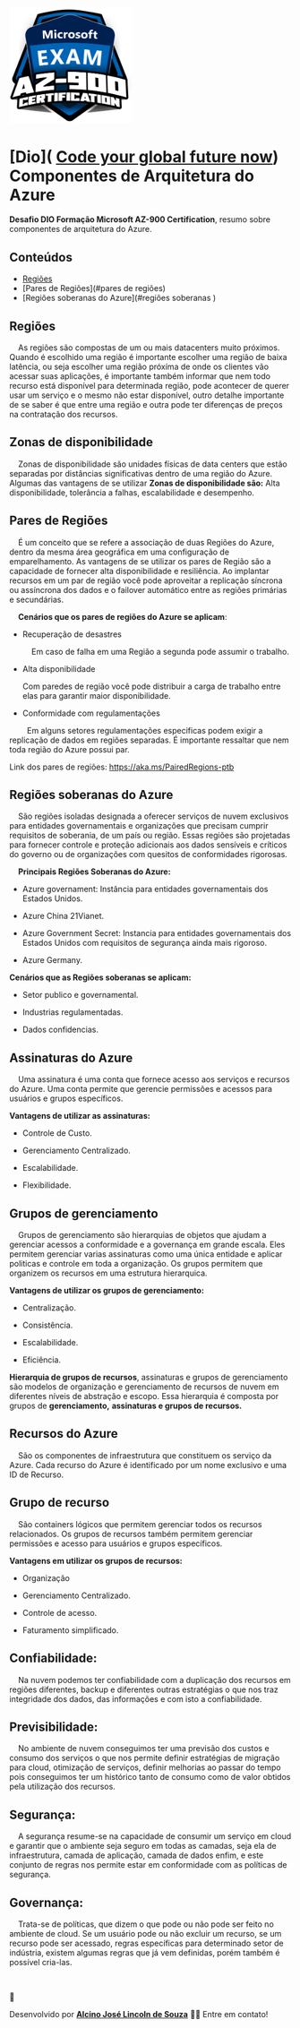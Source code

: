 <img src="./image/cursoDioAzure.png" title="" alt="cursoDioAzure.png" width="219">

# [Dio]( [Code your global future now](https://www.dio.me/en)) Componentes de Arquitetura do Azure

**Desafio DIO Formação Microsoft AZ-900 Certification**, resumo sobre componentes de arquitetura do Azure.

## Conteúdos

- [Regiões](#altaDisponibilidade)
- [Pares de Regiões](#pares de regiões)
- [Regiões soberanas do Azure](#regiões soberanas )

## Regiões

    As regiões são compostas de um ou mais datacenters muito próximos. Quando é escolhido uma região é importante escolher uma região de baixa latência, ou seja escolher uma região próxíma de onde os clientes vão acessar suas aplicações, é importante também informar que nem todo recurso está disponível para determinada região, pode acontecer de querer usar um serviço e o mesmo não estar disponível, outro detalhe importante de se saber é que entre uma região e outra pode ter diferenças de preços na contratação dos recursos. 

## Zonas de disponibilidade

    Zonas de disponibilidade são unidades físicas de data centers que estão separadas por distâncias significativas dentro de uma região do Azure. Algumas das vantagens de se utilizar  **Zonas de disponibilidade são:** Alta disponibilidade, tolerância a falhas, escalabilidade e desempenho.

## Pares de Regiões

    É um conceito que se refere a associação de duas Regiões do Azure, dentro da mesma área geográfica em uma configuração de emparelhamento. As vantagens de se utilizar os pares de Região são a capacidade de fornecer alta disponibilidade e resiliência. Ao implantar recursos em um par de região você pode aproveitar a replicação síncrona ou assíncrona dos dados e o failover automático entre as regiões primárias e secundárias. 

    **Cenários que os pares de regiões do Azure se aplicam**: 

* Recuperação de desastres
  
      Em caso de falha em uma Região a segunda pode assumir o trabalho.

* Alta disponibilidade
  
  Com paredes de região você pode distribuir a carga de trabalho entre elas para garantir maior disponibilidade.

* Conformidade com regulamentações

        Em alguns setores regulamentações especificas podem exigir a replicação de dados em regiões separadas. É importante ressaltar que nem toda região do Azure possui par.

Link dos pares de regiões: https://aka.ms/PairedRegions-ptb

## Regiões soberanas do Azure

    São regiões isoladas designada a oferecer serviços de nuvem exclusivos para entidades governamentais e organizações que precisam cumprir requisitos de soberania, de um país ou região. Essas regiões são projetadas para fornecer controle e proteção adicionais aos dados sensíveis e críticos do governo ou de organizações com quesitos de conformidades rigorosas.

    **Principais Regiões Soberanas do Azure:** 

* Azure governament: Instância para entidades governamentais dos Estados Unidos.

* Azure China 21Vianet.

* Azure Government Secret: Instancia para entidades governamentais dos Estados Unidos com requisitos de segurança ainda mais rigoroso.

* Azure Germany.

**Cenários que as Regiões soberanas se aplicam:**

* Setor publico e governamental.

* Industrias regulamentadas.

* Dados confidencias.

## Assinaturas do Azure

    Uma assinatura é uma conta que fornece acesso aos serviços e recursos do Azure. Uma conta permite que gerencie permissões e acessos para usuários e grupos específicos.

**Vantagens de utilizar as assinaturas:**

* Controle de Custo.

* Gerenciamento Centralizado.

* Escalabilidade.

* Flexibilidade.

## Grupos de gerenciamento

    Grupos de gerenciamento são hierarquias de objetos que ajudam a gerenciar acessos a conformidade e a governança em grande escala. Eles permitem gerenciar varias assinaturas como uma única entidade e aplicar politicas e controle em toda a organização. Os grupos permitem que organizem os recursos em uma estrutura hierarquica.

**Vantagens de utilizar os grupos de gerenciamento:**

* Centralização.

* Consistência.

* Escalabilidade.

* Eficiência.

**Hierarquia de grupos de recursos**, assinaturas e grupos de gerenciamento são modelos de organização e gerenciamento de recursos de nuvem em diferentes níveis de abstração e escopo. Essa hierarquia é composta por grupos de **gerenciamento,** **assinaturas e grupos de recursos.**

## Recursos do Azure

    São os componentes de infraestrutura que constituem os serviço da Azure. Cada recurso do Azure é identificado por um nome exclusivo e uma ID de Recurso.

## Grupo de recurso

    São containers lógicos que permitem gerenciar todos os recursos relacionados. Os grupos de recursos também permitem gerenciar permissões e acesso para usuários e grupos específicos.

**Vantagens em utilizar os grupos de recursos:**

* Organização

* Gerenciamento Centralizado.

* Controle de acesso.

* Faturamento simplificado.

## Confiabilidade:

    Na nuvem podemos ter confiabilidade com a duplicação dos recursos em regiões diferentes, backup e diferentes outras estratégias o que nos traz integridade dos dados, das informações e com isto a confiabilidade.

## Previsibilidade:

    No ambiente de nuvem conseguimos ter uma previsão dos custos e consumo dos serviços o que nos permite definir estratégias de migração para cloud, otimização de serviços, definir melhorias ao passar do tempo pois conseguimos ter um histórico tanto de consumo como de valor obtidos pela utilização dos recursos.

## Segurança:

    A segurança resume-se na capacidade de consumir um serviço em cloud e garantir que o ambiente seja seguro em todas as camadas, seja ela de infraestrutura, camada de aplicação, camada de dados enfim, e este conjunto de regras nos permite estar em conformidade com as políticas de segurança.

## Governança:

    Trata-se de políticas, que dizem o que pode ou não pode ser feito no ambiente de cloud. Se um usuário pode ou não excluir um recurso, se um recurso pode ser acessado, regras específicas para determinado setor de indústria, existem algumas regras que já vem definidas, porém também é possível cria-las.

<a href="www.linkedin.com/in/lincolntec">
 <img style="border-radius: 50%;" src="https://avatars.githubusercontent.com/u/17651227?s=400&u=ed46bef85a6c3069307d3dc6abc5a2777c118355&v=4" width="100px;" alt=""/>
 <br />
</a>

🚀

Desenvolvido por ****[Alcino José Lincoln de Souza](www.linkedin.com/in/lincolntec)**** 👋🏽 Entre em contato!
